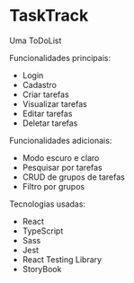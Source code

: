 # TaskTrack

Uma ToDoList

Funcionalidades principais:

- Login
- Cadastro
- Criar tarefas
- Visualizar tarefas
- Editar tarefas
- Deletar tarefas

Funcionalidades adicionais:

- Modo escuro e claro
- Pesquisar por tarefas
- CRUD de grupos de tarefas
- Filtro por grupos

Tecnologias usadas:

- React
- TypeScript
- Sass
- Jest
- React Testing Library
- StoryBook
